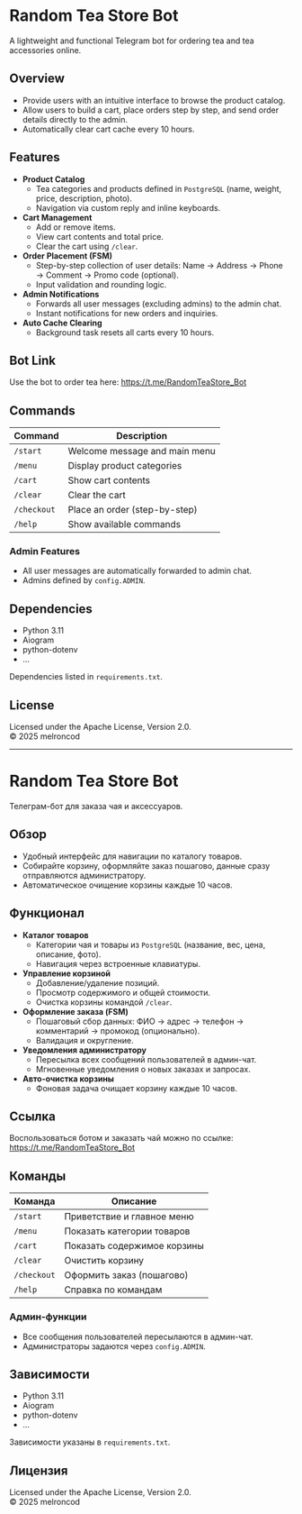 # Random Tea Store Bot

A lightweight and functional Telegram bot for ordering tea and tea accessories online.

## Overview

- Provide users with an intuitive interface to browse the product catalog.
- Allow users to build a cart, place orders step by step, and send order details directly to the admin.
- Automatically clear cart cache every 10 hours.

## Features

- **Product Catalog**
  - Tea categories and products defined in `PostgreSQL` (name, weight, price, description, photo).
  - Navigation via custom reply and inline keyboards.
- **Cart Management**
  - Add or remove items.
  - View cart contents and total price.
  - Clear the cart using `/clear`.
- **Order Placement (FSM)**
  - Step-by-step collection of user details: Name → Address → Phone → Comment → Promo code (optional).
  - Input validation and rounding logic.
- **Admin Notifications**
  - Forwards all user messages (excluding admins) to the admin chat.
  - Instant notifications for new orders and inquiries.
- **Auto Cache Clearing**
  - Background task resets all carts every 10 hours.

## Bot Link

Use the bot to order tea here: https://t.me/RandomTeaStore_Bot

## Commands

| Command     | Description                                |
|-------------|--------------------------------------------|
| `/start`    | Welcome message and main menu              |
| `/menu`     | Display product categories                 |
| `/cart`     | Show cart contents                         |
| `/clear`    | Clear the cart                             |
| `/checkout` | Place an order (step-by-step)              |
| `/help`     | Show available commands                    |

### Admin Features

- All user messages are automatically forwarded to admin chat.
- Admins defined by `config.ADMIN`.

## Dependencies

- Python 3.11
- Aiogram
- python-dotenv
- ...

Dependencies listed in `requirements.txt`.

## License

Licensed under the Apache License, Version 2.0.  
© 2025 melroncod

---

# Random Tea Store Bot

Телеграм-бот для заказа чая и аксессуаров.

## Обзор

- Удобный интерфейс для навигации по каталогу товаров.
- Собирайте корзину, оформляйте заказ пошагово, данные сразу отправляются администратору.
- Автоматическое очищение корзины каждые 10 часов.

## Функционал

- **Каталог товаров**
  - Категории чая и товары из `PostgreSQL` (название, вес, цена, описание, фото).
  - Навигация через встроенные клавиатуры.
- **Управление корзиной**
  - Добавление/удаление позиций.
  - Просмотр содержимого и общей стоимости.
  - Очистка корзины командой `/clear`.
- **Оформление заказа (FSM)**
  - Пошаговый сбор данных: ФИО → адрес → телефон → комментарий → промокод (опционально).
  - Валидация и округление.
- **Уведомления администратору**
  - Пересылка всех сообщений пользователей в админ-чат.
  - Мгновенные уведомления о новых заказах и запросах.
- **Авто-очистка корзины**
  - Фоновая задача очищает корзину каждые 10 часов.

## Ссылка

Воспользоваться ботом и заказать чай можно по ссылке: https://t.me/RandomTeaStore_Bot

## Команды

| Команда     | Описание                                   |
|-------------|--------------------------------------------|
| `/start`    | Приветствие и главное меню                 |
| `/menu`     | Показать категории товаров                 |
| `/cart`     | Показать содержимое корзины                |
| `/clear`    | Очистить корзину                           |
| `/checkout` | Оформить заказ (пошагово)                  |
| `/help`     | Справка по командам                        |

### Админ-функции

- Все сообщения пользователей пересылаются в админ-чат.
- Администраторы задаются через `config.ADMIN`.

## Зависимости

- Python 3.11
- Aiogram
- python-dotenv
- ...

Зависимости указаны в `requirements.txt`.

## Лицензия

Licensed under the Apache License, Version 2.0.  
© 2025 melroncod

